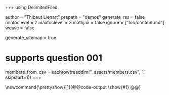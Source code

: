 +++
using DelimitedFiles

author = "Thibaut Lienart"
prepath = "demos"
generate_rss = false
mintoclevel = 2
maxtoclevel = 3
mathjax = false
ignore = ["foo/content.md"]
weave = false

generate_sitemap = true

# supports question 001
members_from_csv = eachrow(readdlm("_assets/members.csv", ',', skipstart=1))
+++

<!-- supports question 003 -->
\newcommand{\prettyshow}[1]{@@code-output \show{#1} @@}
